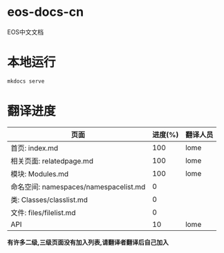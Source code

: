# eos-docs-cn
EOS中文文档

# 本地运行
```bash
mkdocs serve
```

# 翻译进度

| 页面 |进度(%)|翻译人员|
|---|---|---|
|首页: index.md|100| lome|
|相关页面: relatedpage.md |100|lome|
|模块: Modules.md |100|lome|
|命名空间: namespaces/namespacelist.md|0||
|类: Classes/classlist.md |0||
|文件: files/filelist.md|0||
|API|10|lome|

__有许多二级,三级页面没有加入列表,请翻译者翻译后自己加入__